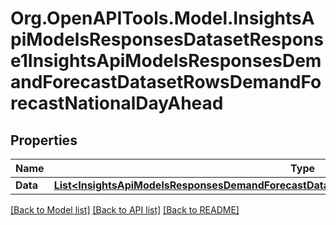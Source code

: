 # Org.OpenAPITools.Model.InsightsApiModelsResponsesDatasetResponse1InsightsApiModelsResponsesDemandForecastDatasetRowsDemandForecastNationalDayAhead

## Properties

Name | Type | Description | Notes
------------ | ------------- | ------------- | -------------
**Data** | [**List&lt;InsightsApiModelsResponsesDemandForecastDatasetRowsDemandForecastNationalDayAhead&gt;**](InsightsApiModelsResponsesDemandForecastDatasetRowsDemandForecastNationalDayAhead.md) |  | [optional] 

[[Back to Model list]](../README.md#documentation-for-models) [[Back to API list]](../README.md#documentation-for-api-endpoints) [[Back to README]](../README.md)

